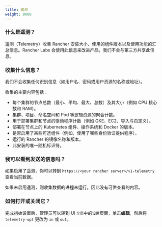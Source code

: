```yaml
---
title: 遥测
weight: 8008
---
```


### 什么是遥测？

遥测（Telemetry）收集 Rancher 安装大小、使用的组件版本以及使用功能的汇总信息。Rancher Labs 会使用此信息来改进产品，我们不会与第三方共享此信息。

### 收集什么信息？

我们不会收集任何识别信息（如用户名、密码或用户资源的名称或地址）。

收集的主要内容包括：

- 每个集群的节点总数（最小、平均、最大、总数）及其大小（例如 CPU 核心数和 RAM）。
- 集群、项目、命名空间和 Pod 等逻辑资源的聚合计数。
- 用于部署集群和节点的驱动程序计数（例如 GKE、EC2、导入与自定义）。
- 部署在节点上的 Kubernetes 组件、操作系统和 Docker 的版本。
- 是否启用了某些可选组件（例如，使用了哪些身份验证提供程序）。
- 运行的 Rancher 的镜像名称和版本。
- 此安装的唯一随机标识符。

### 我可以看到发送的信息吗？

如果启用了遥测，你可以转到 `https://<your rancher server>/v1-telemetry` 查看当前数据。

如果未启用遥测，则收集数据的进程未运行，因此没有可供查看的内容。

### 如何打开或关闭它？

完成初始设置后，管理员可以转到 UI `全局`中的`设置`页面，单击**编辑**，然后将 `telemetry-opt` 更改为 `in` 或 `out`。
